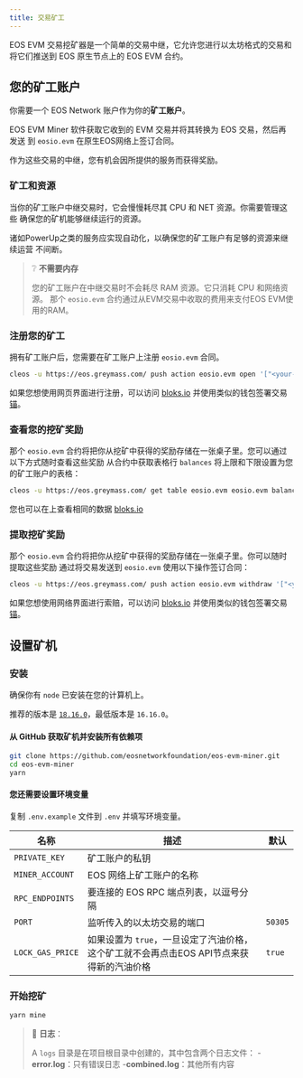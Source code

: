 ```yaml
---
title: 交易矿工
--- 
```


EOS EVM 交易挖矿器是一个简单的交易中继，它允许您进行以太坊格式的交易和 
将它们推送到 EOS 原生节点上的 EOS EVM 合约。 


## 您的矿工账户

你需要一个 EOS Network 账户作为你的**矿工账户**。 

EOS EVM Miner 软件获取它收到的 EVM 交易并将其转换为 EOS 交易，然后再发送 
到 `eosio.evm` 在原生EOS网络上签订合同。 

作为这些交易的中继，您有机会因所提供的服务而获得奖励。

### 矿工和资源

当你的矿工账户中继交易时，它会慢慢耗尽其 CPU 和 NET 资源。你需要管理这些
确保您的矿机能够继续运行的资源。

诸如PowerUp之类的服务应实现自动化，以确保您的矿工账户有足够的资源来继续运营 
不间断。

> ❔ **不需要内存**
> 
> 您的矿工账户在中继交易时不会耗尽 RAM 资源。它只消耗 CPU 和网络资源。
> 那个 `eosio.evm` 合约通过从EVM交易中收取的费用来支付EOS EVM使用的RAM。

### 注册您的矿工

拥有矿工账户后，您需要在矿工账户上注册 `eosio.evm` 合同。

```bash
cleos -u https://eos.greymass.com/ push action eosio.evm open '["<your-miner-account>"]' -p <your-miner-account>
```

如果您想使用网页界面进行注册，可以访问 [bloks.io](https://bloks.io/account/eosio.evm?loadContract=true&tab=Actions&account=eosio.evm&scope=eosio.evm&limit=100&action=open)
并使用类似的钱包签署交易 [锚](https://www.greymass.com/anchor)。

### 查看您的挖矿奖励

那个 `eosio.evm` 合约将把你从挖矿中获得的奖励存储在一张桌子里。您可以通过以下方式随时查看这些奖励
从合约中获取表格行 `balances` 将上限和下限设置为您的矿工账户的表格：

```bash
cleos -u https://eos.greymass.com/ get table eosio.evm eosio.evm balances -U <your-miner-account> -L <your-miner-account>
```

您也可以在上查看相同的数据 [bloks.io](https://bloks.io/account/eosio.evm?loadContract=true&tab=Tables&account=eosio.evm&scope=eosio.evm&limit=100&table=balances)


### 提取挖矿奖励

那个 `eosio.evm` 合约将把你从挖矿中获得的奖励存储在一张桌子里。你可以随时提取这些奖励
通过将交易发送到 `eosio.evm` 使用以下操作签订合同：

```bash
cleos -u https://eos.greymass.com/ push action eosio.evm withdraw '["<your-miner-account>", "1.0000 EOS"]' -p <your-miner-account>
```

如果您想使用网络界面进行索赔，可以访问 [bloks.io](https://bloks.io/account/eosio.evm?loadContract=true&tab=Actions&account=eosio.evm&scope=eosio.evm&limit=100&table=balances&action=withdraw)
并使用类似的钱包签署交易 [锚](https://www.greymass.com/anchor)。


## 设置矿机

### 安装

确保你有 `node` 已安装在您的计算机上。 

推荐的版本是 [`18.16.0`](https://nodejs.org/en/download)，最低版本是 `16.16.0`。

#### 从 GitHub 获取矿机并安装所有依赖项

```bash
git clone https://github.com/eosnetworkfoundation/eos-evm-miner.git
cd eos-evm-miner
yarn
```

#### 您还需要设置环境变量
复制 `.env.example` 文件到 `.env` 并填写环境变量。

| 名称 | 描述 | 默认 |
|--- |-------------------------------------------------------------------------------------------------------------------|---------|
| `PRIVATE_KEY` | 矿工账户的私钥 | |
| `MINER_ACCOUNT` | EOS 网络上矿工账户的名称 | |
| `RPC_ENDPOINTS` | 要连接的 EOS RPC 端点列表，以逗号分隔 | |
| `PORT` | 监听传入的以太坊交易的端口 | `50305` |
| `LOCK_GAS_PRICE` | 如果设置为 `true`，一旦设定了汽油价格，这个矿工就不会再点击EOS API节点来获得新的汽油价格 | `true`  |




### 开始挖矿

```bash
yarn mine
```

> 📄 **日志**：
> 
> A `logs` 目录是在项目根目录中创建的，其中包含两个日志文件：
> -**error.log**：只有错误日志
> -**combined.log**：其他所有内容





